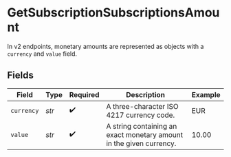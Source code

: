 # GetSubscriptionSubscriptionsAmount

In v2 endpoints, monetary amounts are represented as objects with a `currency` and `value` field.


## Fields

| Field                                                               | Type                                                                | Required                                                            | Description                                                         | Example                                                             |
| ------------------------------------------------------------------- | ------------------------------------------------------------------- | ------------------------------------------------------------------- | ------------------------------------------------------------------- | ------------------------------------------------------------------- |
| `currency`                                                          | *str*                                                               | :heavy_check_mark:                                                  | A three-character ISO 4217 currency code.                           | EUR                                                                 |
| `value`                                                             | *str*                                                               | :heavy_check_mark:                                                  | A string containing an exact monetary amount in the given currency. | 10.00                                                               |